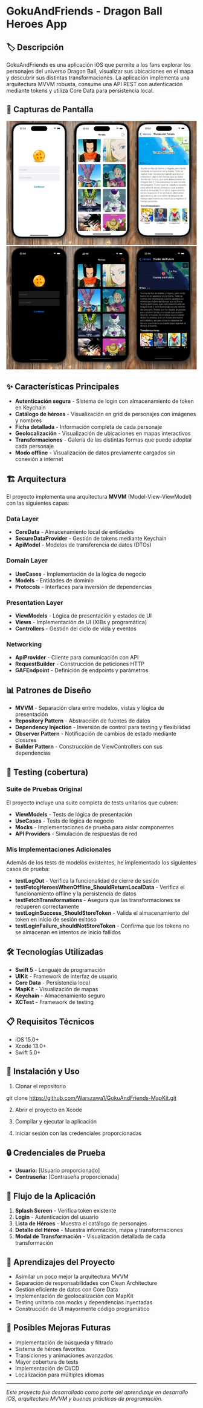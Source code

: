 # GokuAndFriends - Dragon Ball Heroes App


## 🏷️ Descripción


GokuAndFriends es una aplicación iOS que permite a los fans explorar los personajes del universo Dragon Ball, visualizar sus ubicaciones en el mapa y descubrir sus distintas transformaciones. La aplicación implementa una arquitectura MVVM robusta, consume una API REST con autenticación mediante tokens y utiliza Core Data para persistencia local.

## 📱 Capturas de Pantalla

![Login Screen](Screenshots/lightVersion.jpg)
![Login Screen](Screenshots/darkVersion.png)


## ✨ Características Principales

* **Autenticación segura** - Sistema de login con almacenamiento de token en Keychain
* **Catálogo de héroes** - Visualización en grid de personajes con imágenes y nombres
* **Ficha detallada** - Información completa de cada personaje
* **Geolocalización** - Visualización de ubicaciones en mapas interactivos
* **Transformaciones** - Galería de las distintas formas que puede adoptar cada personaje
* **Modo offline** - Visualización de datos previamente cargados sin conexión a internet

## 🏗️ Arquitectura

El proyecto implementa una arquitectura **MVVM** (Model-View-ViewModel) con las siguientes capas:

### Data Layer
* **CoreData** - Almacenamiento local de entidades
* **SecureDataProvider** - Gestión de tokens mediante Keychain
* **ApiModel** - Modelos de transferencia de datos (DTOs)

### Domain Layer
* **UseCases** - Implementación de la lógica de negocio
* **Models** - Entidades de dominio
* **Protocols** - Interfaces para inversión de dependencias

### Presentation Layer
* **ViewModels** - Lógica de presentación y estados de UI
* **Views** - Implementación de UI (XIBs y programática)
* **Controllers** - Gestión del ciclo de vida y eventos

### Networking
* **ApiProvider** - Cliente para comunicación con API
* **RequestBuilder** - Construcción de peticiones HTTP
* **GAFEndpoint** - Definición de endpoints y parámetros

## 📊 Patrones de Diseño

* **MVVM** - Separación clara entre modelos, vistas y lógica de presentación
* **Repository Pattern** - Abstracción de fuentes de datos
* **Dependency Injection** - Inversión de control para testing y flexibilidad
* **Observer Pattern** - Notificación de cambios de estado mediante closures
* **Builder Pattern** - Construcción de ViewControllers con sus dependencias


## 🧪 Testing (cobertura)

### Suite de Pruebas Original
El proyecto incluye una suite completa de tests unitarios que cubren:

* **ViewModels** - Tests de lógica de presentación 
* **UseCases** - Tests de lógica de negocio
* **Mocks** - Implementaciones de prueba para aislar componentes
* **API Providers** - Simulación de respuestas de red 

### Mis Implementaciones Adicionales
Además de los tests de modelos existentes, he implementado los siguientes casos de prueba:
- **testLogOut** - Verifica la funcionalidad de cierre de sesión
- **testFetcgHeroesWhenOffline_ShouldReturnLocalData**  - Verifica el funcionamiento offline y la persistencia de datos
- **testFetchTransformations** - Asegura que las transformaciones se recuperen correctamente
- **testLoginSuccess_ShouldStoreToken** - Valida el almacenamiento del token en inicio de sesión exitoso
- **testLoginFailure_shouldNotStoreToken** - Confirma que los tokens no se almacenan en intentos de inicio fallidos


## 🛠️ Tecnologías Utilizadas

* **Swift 5** - Lenguaje de programación
* **UIKit** - Framework de interfaz de usuario
* **Core Data** - Persistencia local
* **MapKit** - Visualización de mapas
* **Keychain** - Almacenamiento seguro
* **XCTest** - Framework de testing

## 📋 Requisitos Técnicos

* iOS 15.0+
* Xcode 13.0+
* Swift 5.0+

## 🚀 Instalación y Uso

1. Clonar el repositorio

git clone https://github.com/Warszawa1/GokuAndFriends-MapKit.git

2. Abrir el proyecto en Xcode

3. Compilar y ejecutar la aplicación
4. Iniciar sesión con las credenciales proporcionadas

## 🔒 Credenciales de Prueba

* **Usuario:** [Usuario proporcionado]
* **Contraseña:** [Contraseña proporcionada]


## 🔄 Flujo de la Aplicación

1. **Splash Screen** - Verifica token existente
2. **Login** - Autenticación del usuario
3. **Lista de Héroes** - Muestra el catálogo de personajes
4. **Detalle del Héroe** - Muestra información, mapa y transformaciones
5. **Modal de Transformación** - Visualización detallada de cada transformación

## 🧠 Aprendizajes del Proyecto

* Asimilar un poco mejor la arquitectura MVVM
* Separación de responsabilidades con Clean Architecture
* Gestión eficiente de datos con Core Data
* Implementación de geolocalización con MapKit
* Testing unitario con mocks y dependencias inyectadas
* Construcción de UI mayormente código programático

## 🚧 Posibles Mejoras Futuras

* Implementación de búsqueda y filtrado
* Sistema de héroes favoritos
* Transiciones y animaciones avanzadas
* Mayor cobertura de tests
* Implementación de CI/CD
* Localización para múltiples idiomas

---

*Este proyecto fue desarrollado como parte del aprendizaje en desarrollo iOS, arquitectura MVVM y buenas prácticas de programación.*
